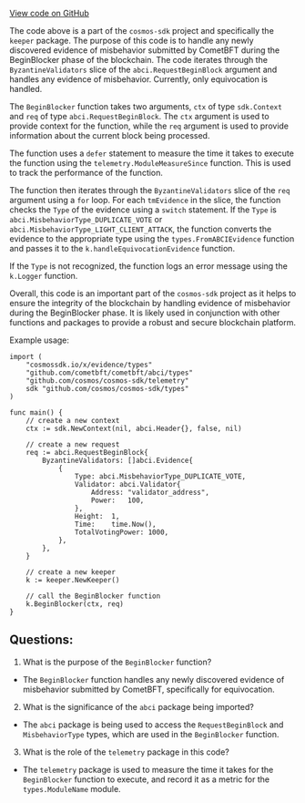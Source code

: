 [View code on GitHub](https://github.com/cosmos/cosmos-sdk.git/x/evidence/keeper/abci.go)

The code above is a part of the `cosmos-sdk` project and specifically the `keeper` package. The purpose of this code is to handle any newly discovered evidence of misbehavior submitted by CometBFT during the BeginBlocker phase of the blockchain. The code iterates through the `ByzantineValidators` slice of the `abci.RequestBeginBlock` argument and handles any evidence of misbehavior. Currently, only equivocation is handled.

The `BeginBlocker` function takes two arguments, `ctx` of type `sdk.Context` and `req` of type `abci.RequestBeginBlock`. The `ctx` argument is used to provide context for the function, while the `req` argument is used to provide information about the current block being processed. 

The function uses a `defer` statement to measure the time it takes to execute the function using the `telemetry.ModuleMeasureSince` function. This is used to track the performance of the function.

The function then iterates through the `ByzantineValidators` slice of the `req` argument using a `for` loop. For each `tmEvidence` in the slice, the function checks the `Type` of the evidence using a `switch` statement. If the `Type` is `abci.MisbehaviorType_DUPLICATE_VOTE` or `abci.MisbehaviorType_LIGHT_CLIENT_ATTACK`, the function converts the evidence to the appropriate type using the `types.FromABCIEvidence` function and passes it to the `k.handleEquivocationEvidence` function. 

If the `Type` is not recognized, the function logs an error message using the `k.Logger` function.

Overall, this code is an important part of the `cosmos-sdk` project as it helps to ensure the integrity of the blockchain by handling evidence of misbehavior during the BeginBlocker phase. It is likely used in conjunction with other functions and packages to provide a robust and secure blockchain platform. 

Example usage:

```
import (
    "cosmossdk.io/x/evidence/types"
    "github.com/cometbft/cometbft/abci/types"
    "github.com/cosmos/cosmos-sdk/telemetry"
    sdk "github.com/cosmos/cosmos-sdk/types"
)

func main() {
    // create a new context
    ctx := sdk.NewContext(nil, abci.Header{}, false, nil)

    // create a new request
    req := abci.RequestBeginBlock{
        ByzantineValidators: []abci.Evidence{
            {
                Type: abci.MisbehaviorType_DUPLICATE_VOTE,
                Validator: abci.Validator{
                    Address: "validator_address",
                    Power:   100,
                },
                Height:  1,
                Time:    time.Now(),
                TotalVotingPower: 1000,
            },
        },
    }

    // create a new keeper
    k := keeper.NewKeeper()

    // call the BeginBlocker function
    k.BeginBlocker(ctx, req)
}
```
## Questions: 
 1. What is the purpose of the `BeginBlocker` function?
- The `BeginBlocker` function handles any newly discovered evidence of misbehavior submitted by CometBFT, specifically for equivocation.

2. What is the significance of the `abci` package being imported?
- The `abci` package is being used to access the `RequestBeginBlock` and `MisbehaviorType` types, which are used in the `BeginBlocker` function.

3. What is the role of the `telemetry` package in this code?
- The `telemetry` package is used to measure the time it takes for the `BeginBlocker` function to execute, and record it as a metric for the `types.ModuleName` module.